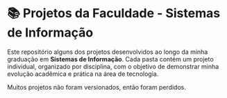 # 📚 Projetos da Faculdade - Sistemas de Informação

Este repositório alguns dos projetos desenvolvidos ao longo da minha graduação em **Sistemas de Informação**. Cada pasta contém um projeto individual, organizado por disciplina, com o objetivo de demonstrar minha evolução acadêmica e prática na área de tecnologia.

Muitos projetos não foram versionados, então foram perdidos.
